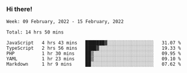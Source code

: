 ### Hi there!

<!--START_SECTION:waka-->
```text
Week: 09 February, 2022 - 15 February, 2022

Total: 14 hrs 50 mins

JavaScript   4 hrs 43 mins   ███████▓░░░░░░░░░░░░░░░░░   31.07 % 
TypeScript   2 hrs 56 mins   ████▓░░░░░░░░░░░░░░░░░░░░   19.33 % 
PHP          1 hr 30 mins    ██▒░░░░░░░░░░░░░░░░░░░░░░   09.95 % 
YAML         1 hr 23 mins    ██▒░░░░░░░░░░░░░░░░░░░░░░   09.10 % 
Markdown     1 hr 9 mins     ██░░░░░░░░░░░░░░░░░░░░░░░   07.62 % 
```
<!--END_SECTION:waka-->
